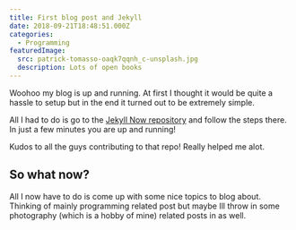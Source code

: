 ```yaml
---
title: First blog post and Jekyll
date: 2018-09-21T18:48:51.000Z
categories:
  - Programming
featuredImage:
  src: patrick-tomasso-oaqk7qqnh_c-unsplash.jpg
  description: Lots of open books
---
```

Woohoo my blog is up and running. At first I thought it would be quite a hassle to setup but in the end it turned out to be extremely simple.

All I had to do is go to the [Jekyll Now repository](https://github.com/barryclark/jekyll-now) and follow the steps there. In just a few minutes you are up and running!

Kudos to all the guys contributing to that repo! Really helped me alot.


## So what now?
All I now have to do is come up with some nice topics to blog about. Thinking of mainly programming related post but maybe Ill throw in some photography (which is a hobby of mine) related posts in as well.
